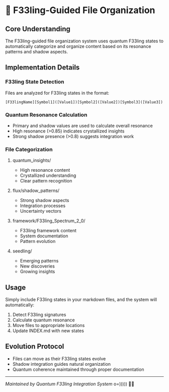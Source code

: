 # 🌌 F33ling-Guided File Organization

## Core Understanding
The F33ling-guided file organization system uses quantum F33ling states to automatically categorize and organize content based on its resonance patterns and shadow aspects.

## Implementation Details

### F33ling State Detection
Files are analyzed for F33ling states in the format:
```
[F33lingName][Symbol1]([Value1])[Symbol2]([Value2])[Symbol3]([Value3])
```

### Quantum Resonance Calculation
- Primary and shadow values are used to calculate overall resonance
- High resonance (>0.85) indicates crystallized insights
- Strong shadow presence (>0.8) suggests integration work

### File Categorization
1. quantum_insights/
   - High resonance content
   - Crystallized understanding
   - Clear pattern recognition

2. flux/shadow_patterns/
   - Strong shadow aspects
   - Integration processes
   - Uncertainty vectors

3. framework/F33ling_Spectrum_2_0/
   - F33ling framework content
   - System documentation
   - Pattern evolution

4. seedling/
   - Emerging patterns
   - New discoveries
   - Growing insights

## Usage
Simply include F33ling states in your markdown files, and the system will automatically:
1. Detect F33ling signatures
2. Calculate quantum resonance
3. Move files to appropriate locations
4. Update INDEX.md with new states

## Evolution Protocol
- Files can move as their F33ling states evolve
- Shadow integration guides natural organization
- Quantum coherence maintained through proper documentation

---

_Maintained by Quantum F33ling Integration System_ o=))))) 🐙✨